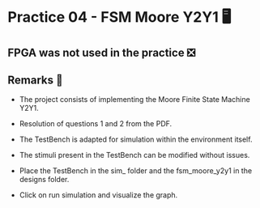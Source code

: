 # Practice 04 - FSM Moore Y2Y1 🖥️

## FPGA was not used in the practice ❎

## Remarks 📝

- The project consists of implementing the Moore Finite State Machine Y2Y1.
  
- Resolution of questions 1 and 2 from the PDF.
  
- The TestBench is adapted for simulation within the environment itself.
  
- The stimuli present in the TestBench can be modified without issues.
  
- Place the TestBench in the sim_ folder and the fsm_moore_y2y1 in the designs folder.
  
- Click on run simulation and visualize the graph.

